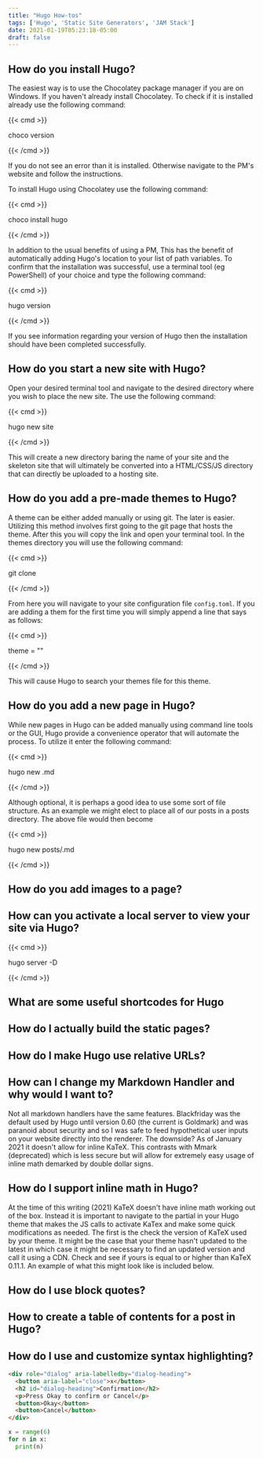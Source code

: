 ```yaml
---
title: "Hugo How-tos"
tags: ['Hugo', 'Static Site Generators', 'JAM Stack']
date: 2021-01-19T05:23:18-05:00
draft: false
---
```


## How do you install Hugo?

The easiest way is to use the Chocolatey package manager if you are on Windows. If you haven't already install Chocolatey. To check if it is installed already use the following command: 

{{< cmd >}}

choco version

{{< /cmd >}}

If you do not see an error than it is installed. Otherwise navigate to the PM's website and follow the instructions.

 To install Hugo using Chocolatey use the following command: 

{{< cmd >}}

choco install hugo

{{< /cmd >}}

In addition to the usual benefits of using a PM, This has the benefit of automatically adding Hugo's location to your list of path variables. To confirm that the installation was successful, use a terminal tool (eg PowerShell) of your choice and type the following command:

{{< cmd >}}

hugo version

{{< /cmd >}}

If you see information regarding your version of Hugo then the installation should have been completed successfully.



## How do you start a new site with Hugo?

Open your desired terminal tool and navigate to the desired directory where you wish to place the new site. The use the following command:

{{< cmd >}}

hugo new site <SITENAME>

{{< /cmd >}}

This will create a new directory baring the name of your site and the skeleton site that will ultimately be converted into a HTML/CSS/JS directory that can directly be uploaded to a hosting site.



## How do you add a pre-made themes to Hugo?

A theme can be either added manually or using git. The later is easier. Utilizing this method involves first going to the git page that hosts the theme. After this you will copy the link and open your terminal tool. In the themes directory you will use the following command:

{{< cmd >}}

git clone <GITURL>

{{< /cmd >}}

From here you will navigate to your site configuration file `config.toml`. If you are adding a them for the first time you will simply append a line that says as follows:

{{< cmd >}}

theme = "<THEMENAME>"

{{< /cmd >}}

This will cause Hugo to search your themes file for this theme. 



## How do you add a new page in Hugo?

While new pages in Hugo can be added manually using command line tools or the GUI, Hugo provide a convenience operator that will automate the process. To utilize it enter the following command:

{{< cmd >}}

hugo new <POSTNAME>.md

{{< /cmd >}}



Although optional, it is perhaps a good idea to use some sort of file structure. As an example we might elect to place all of our posts in a posts directory. The above file would then become

{{< cmd >}}

hugo new posts/<POSTNAME>.md

{{< /cmd >}}



## How do you add images to a page?



## How can you activate a local server to view your site via Hugo?

{{< cmd >}}

hugo server -D

{{< /cmd >}}



## What are some useful shortcodes for Hugo







## How do I actually build the static pages?



## How do I make Hugo use relative URLs?



## How can I change my Markdown Handler and why would I want to?

 Not all markdown handlers have the same features. Blackfriday was the default used by Hugo until version 0.60 (the current is Goldmark) and was paranoid about security and so I was safe to feed hypothetical user inputs on your website directly into the renderer. The downside? As of January 2021 it doesn't allow for inline KaTeX. This contrasts with Mmark (deprecated) which is less secure but will allow for extremely easy usage of inline math demarked by double dollar signs.



## How do I support inline math in Hugo?

At the time of this writing (2021) KaTeX doesn't have inline math working out of the box. Instead it is important to navigate to the partial in your Hugo theme that makes the JS calls to activate KaTex and make some quick modifications as needed. The first is the check the version of KaTeX used by your theme. It might be the case that your theme hasn't updated to the latest in which case it might be necessary to find an updated version and call it using a CDN. Check and see if yours is equal to or higher than KaTeX 0.11.1. An example of what this might look like is included below.




<!-- Katex css -->
<link rel="stylesheet" href="https://cdn.jsdelivr.net/npm/katex@0.11.1/dist/katex.min.css" integrity="sha384-zB1R0rpPzHqg7Kpt0Aljp8JPLqbXI3bhnPWROx27a9N0Ll6ZP/+DiW/UqRcLbRjq" crossorigin="anonymous">

<!-- The loading of KaTeX is deferred to speed up page rendering -->

<script defer src="https://cdn.jsdelivr.net/npm/katex@0.11.1/dist/katex.min.js" integrity="sha384-y23I5Q6l+B6vatafAwxRu/0oK/79VlbSz7Q9aiSZUvyWYIYsd+qj+o24G5ZU2zJz" crossorigin="anonymous"></script>


<!-- To automatically render math in text elements, include the auto-render extension: -->

<script defer src="https://cdn.jsdelivr.net/npm/katex@0.11.1/dist/contrib/auto-render.min.js" integrity="sha384-kWPLUVMOks5AQFrykwIup5lo0m3iMkkHrD0uJ4H5cjeGihAutqP0yW0J6dpFiVkI"
crossorigin="anonymous"
onload='renderMathInElement(document.body);'></script




Next you will want to call a short script (after the one that call KaTeX) which will modify the delimiters. 

    document.addEventListener("DOMContentLoaded", function() {
        renderMathInElement(document.body, {
            delimiters: [
                {left: "$$", right: "$$", display: true},
                {left: "$", right: "$", display: false}
            ]
        });
    });
</script>


## How do I use block quotes?



## How to create a table of contents for a post in Hugo?



## How do I use and customize syntax highlighting?

```html
<div role="dialog" aria-labelledby="dialog-heading">
  <button aria-label="close">x</button>
  <h2 id="dialog-heading">Confirmation</h2>
  <p>Press Okay to confirm or Cancel</p>
  <button>Okay</button>
  <button>Cancel</button>
</div>
```

```python
x = range(6)
for n in x:
  print(n)
```